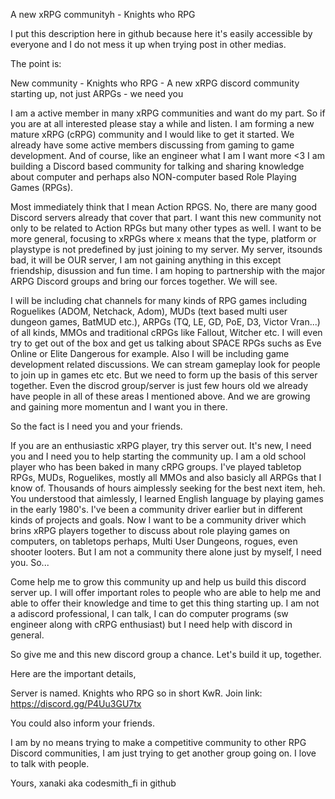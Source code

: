 A new xRPG communityh - Knights who RPG

I put this description here in github because here it's easily accessible by everyone and I do not mess it up when trying post in other medias.

The point is:

New community - Knights who RPG - A new xRPG discord community starting up, not just ARPGs - we need you

I am a active member in many xRPG communities and want do my part. So if you are at all interested please stay a while and listen. I am forming a new mature xRPG (cRPG) community and I would like to get it started. We already have some active members discussing from gaming to game development. And of course, like an engineer what I am I want more <3 I am building a Discord based community for talking and sharing knowledge about computer and perhaps also NON-computer based Role Playing Games (RPGs).

Most immediately think that I mean Action RPGS. No, there are many good Discord servers already that cover that part. I want this new community not only to be related to Action RPGs but many other types as well. I want to be more general, focusing to xRPGs where x means that the type, platform or playstype is not predefined by just joining to my server. My server, itsounds bad, it will be OUR server, I am not gaining anything in this except friendship, disussion and fun time. I am hoping to partnership with the major ARPG Discord groups and bring our forces together. We will see.

I will be including chat channels for many kinds of RPG games including Roguelikes (ADOM, Netchack, Adom), MUDs (text based multi user dungeon games, BatMUD etc.), ARPGs (TQ, LE, GD, PoE, D3, Victor Vran...) of all kinds, MMOs and traditional cRPGs like Fallout, Witcher etc. I will even try to get out of the box and get us talking about SPACE RPGs suchs as Eve Online or Elite Dangerous for example. Also I will be including game development related discussions. We can stream gameplay look for people to join up in games etc etc. But we need to form up the basis of this server together. Even the discrod group/server is just few hours old we already have people in all of these areas I mentioned above. And we are growing and gaining more momentun and I want you in there.

So the fact is I need you and your friends.

If you are an enthusiastic xRPG player, try this server out. It's new, I need you and I need you to help starting the community up. I am a old school player who has been baked in many cRPG groups. I've played tabletop RPGs, MUDs, Roguelikes, mostly all MMOs and also basicly all ARPGs that I know of. Thousands of hours aimplessly seeking for the best next item, heh. You understood that aimlessly, I learned English language by playing games in the early 1980's. I've been a community driver earlier but in different kinds of projects and goals. Now I want to be a community driver which brins xRPG players together to discuss about role playing games on computers, on tabletops perhaps, Multi User Dungeons, rogues, even shooter looters. But I am not a community there alone just by myself, I need you. So...

Come help me to grow this community up and help us build this discord server up. I will offer important roles to people who are able to help me and able to offer their knowledge and time to get this thing starting up. I am not a adiscord professional, I can talk, I can do computer programs (sw engineer along with cRPG enthusiast) but I need help with discord in general.

So give me and this new discord group a chance. Let's build it up, together.

Here are the important details,

Server is named. Knights who RPG so in short KwR.
Join link: https://discord.gg/P4Uu3GU7tx

You could also inform your friends.

I am by no means trying to make a competitive community to other RPG Discord communities, I am just trying to get another group going on. I love to talk with people.

Yours, xanaki aka codesmith_fi in github

